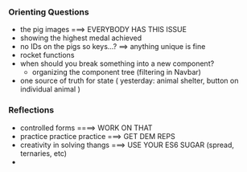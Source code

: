 ### Orienting Questions
- the pig images ===> EVERYBODY HAS THIS ISSUE
- showing the highest medal achieved 
- no IDs on the pigs so keys...? ==> anything unique is fine 
- rocket functions
- when should you break something into a new component? 
   - organizing the component tree (filtering in Navbar)
- one source of truth for state ( yesterday: animal shelter, button on individual animal )


### Reflections
- controlled forms ====> WORK ON THAT
- practice practice practice ===> GET DEM REPS
- creativity in solving thangs ===> USE YOUR ES6 SUGAR (spread, ternaries, etc)
- 